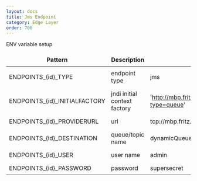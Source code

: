 ```yaml
---
layout: docs
title: Jms Endpoint
category: Edge Layer
order: 700
---
```


ENV variable setup

| Pattern | Description | Sample Value |
| ------- | ----------- | ------------ |
| ENDPOINTS_{id}_TYPE | endpoint type | jms |
| ENDPOINTS_{id}_INITIALFACTORY | jndi initial context factory | 'http://mbp.fritz.box:8161/api/message/TEST?type=queue' |
| ENDPOINTS_{id}_PROVIDERURL | url | tcp://mbp.fritz.box:61616 |
| ENDPOINTS_{id}_DESTINATION | queue/topic name | dynamicQueues/TEST |
| ENDPOINTS_{id}_USER | user name | admin |
| ENDPOINTS_{id}_PASSWORD | password | supersecret |

<style>
td, th {
    border: 1px solid var(--secondary);
    padding: 0.5em;
}
</style>
